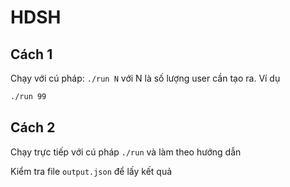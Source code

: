 HDSH
===============

Cách 1
------------
Chạy với cú pháp:
`./run N` với N là số lượng user cần tạo ra.
Ví dụ
```bash
./run 99
```

Cách 2
---------------
Chạy trực tiếp với cú pháp `./run` và làm theo hướng dẫn

Kiểm tra file `output.json` để lấy kết quả